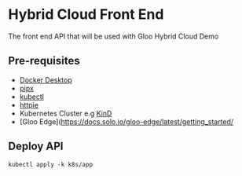 # Hybrid Cloud Front End

The front end API that will be used with Gloo Hybrid Cloud Demo

## Pre-requisites

* [Docker Desktop](https://docs.docker.com/desktop/)
* [pipx](https://pypa.github.io/pipx)
* [kubectl](https://kubernetes.io/docs/tasks/tools)
* [httpie](https://httpie.io)
* Kubernetes Cluster e.g [KinD](https://kind.sigs.k8s.io)
* [Gloo Edge](https://docs.solo.io/gloo-edge/latest/getting_started/

## Deploy API

```shell
kubectl apply -k k8s/app
```